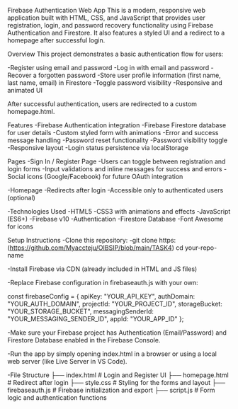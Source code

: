 Firebase Authentication Web App
This is a modern, responsive web application built with HTML, CSS, and JavaScript that provides user registration, login, and password recovery functionality using Firebase Authentication and Firestore. It also features a styled UI and a redirect to a homepage after successful login.

Overview
This project demonstrates a basic authentication flow for users:

-Register using email and password
-Log in with email and password
-Recover a forgotten password
-Store user profile information (first name, last name, email) in Firestore
-Toggle password visibility
-Responsive and animated UI

After successful authentication, users are redirected to a custom homepage.html.

Features
-Firebase Authentication integration
-Firebase Firestore database for user details
-Custom styled form with animations
-Error and success message handling
-Password reset functionality
-Password visibility toggle
-Responsive layout
-Login status persistence via localStorage

Pages
-Sign In / Register Page
    -Users can toggle between registration and login forms
    -Input validations and inline messages for success and errors
    -Social icons (Google/Facebook) for future OAuth integration

-Homepage
    -Redirects after login
    -Accessible only to authenticated users (optional)

-Technologies Used
    -HTML5
    -CSS3 with animations and effects
    -JavaScript (ES6+)
    -Firebase v10
        -Authentication
        -Firestore Database
    -Font Awesome for icons

Setup Instructions
-Clone this repository:
    -git clone https: (https://github.com/Myaccteju/OIBSIP/blob/main/TASK4)
cd your-repo-name

-Install Firebase via CDN (already included in HTML and JS files)

-Replace Firebase configuration in firebaseauth.js with your own:

const firebaseConfig = {
  apiKey: "YOUR_API_KEY",
  authDomain: "YOUR_AUTH_DOMAIN",
  projectId: "YOUR_PROJECT_ID",
  storageBucket: "YOUR_STORAGE_BUCKET",
  messagingSenderId: "YOUR_MESSAGING_SENDER_ID",
  appId: "YOUR_APP_ID"
};

-Make sure your Firebase project has Authentication (Email/Password) and Firestore Database enabled in the Firebase Console.

-Run the app by simply opening index.html in a browser or using a local web server (like Live Server in VS Code).

-File Structure
├── index.html           # Login and Register UI
├── homepage.html        # Redirect after login
├── style.css            # Styling for the forms and layout
├── firebaseauth.js      # Firebase initialization and export
├── script.js            # Form logic and authentication functions

